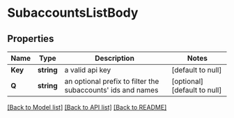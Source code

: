# SubaccountsListBody

## Properties
Name | Type | Description | Notes
------------ | ------------- | ------------- | -------------
**Key** | **string** | a valid api key | [default to null]
**Q** | **string** | an optional prefix to filter the subaccounts&#x27; ids and names | [optional] [default to null]

[[Back to Model list]](../README.md#documentation-for-models) [[Back to API list]](../README.md#documentation-for-api-endpoints) [[Back to README]](../README.md)

